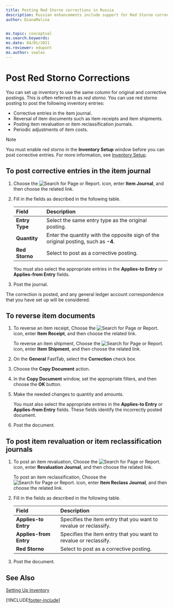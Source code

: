 ```yaml
---
title: Posting Red Storno corrections in Russia
description: Russian enhancements include support for Red Storno corrections.
author: DianaMalina


ms.topic: conceptual
ms.search.keywords:
ms.date: 04/01/2021
ms.reviewer: edupont
ms.author: soalex
---
```


# Post Red Storno Corrections

You can set up inventory to use the same column for original and corrective postings. This is often referred to as *red storno*. You can use red storno posting to post the following inventory entries:

- Corrective entries in the item journal.
- Reversal of item documents such as item receipts and item shipments.
- Posting item revaluation or item reclassification journals.
- Periodic adjustments of item costs.

> [!NOTE]
> You must enable red storno in the **Inventory Setup** window before you can post corrective entries. For more information, see [Inventory Setup](Inventory-Setup.md).  

## To post corrective entries in the item journal

1. Choose the ![Search for Page or Report.]() icon, enter **Item Journal**, and then choose the related link.

2. Fill in the fields as described in the following table.

   | Field          | Description                                                  |
   | :------------- | :----------------------------------------------------------- |
   | **Entry Type** | Select the same entry type as the original posting.          |
   | **Quantity**   | Enter the quantity with the opposite sign of the original posting, such as **-4**. |
   | **Red Storno** | Select to post as a corrective posting.                      |

   You must also select the appropriate entries in the **Applies-to Entry** or **Applies-from Entry** fields.

3. Post the journal.

The correction is posted, and any general ledger account correspondence that you have set up will be considered.

## To reverse item documents

1. To reverse an item receipt, Choose the ![Search for Page or Report.]() icon, enter **Item Receipt**, and then choose the related link.

   To reverse an item shipment, Choose the ![Search for Page or Report.]() icon, enter **Item Shipment**, and then choose the related link.

2. On the **General** FastTab, select the **Correction** check box.

3. Choose the **Copy Document** action.

4. In the **Copy Document** window, set the appropriate filters, and then choose the **OK** button.

5. Make the needed changes to quantity and amounts.

   You must also select the appropriate entries in the **Applies-to Entry** or **Applies-from Entry** fields. These fields identify the incorrectly posted document.

6. Post the document.

## To post item revaluation or item reclassification journals 

1. To post an item revaluation, Choose the ![Search for Page or Report.]() icon, enter **Revaluation Journal**, and then choose the related link.

   To post an item reclassification, Choose the ![Search for Page or Report.]() icon, enter **Item Reclass Journal**, and then choose the related link.

2. Fill in the fields as described in the following table.

   | Field                  | Description                                                  |
   | :--------------------- | :----------------------------------------------------------- |
   | **Applies-to Entry**   | Specifies the item entry that you want to revalue or reclassify. |
   | **Applies-from Entry** | Specifies the item entry that you want to revalue or reclassify. |
   | **Red Storno**         | Select to post as a corrective posting.                      |

3. Post the document.

## See Also

[Setting Up Inventory](Inventory-Setup.md)  


[!INCLUDE[footer-include](../../includes/footer-banner.md)]